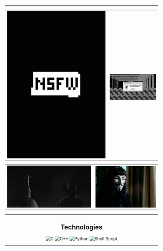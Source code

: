 ____

<table>
  <tr>
    <td>
      <img src="nsfw.gif" alt="" style="width: 1370px;">
    </td>
    <td>
      <img src="dance.gif" alt="" style="width: 100%;">
      <img src="1.gif" alt="" style="width: 100%;">
    </td>
  </tr>
</table>
<table>
  <tr>
    <td>
      <img src="giphy.gif" alt="" style="width: 100%;">
    </td>
    <td>
      <img src="giphy1.gif" alt="" style="width: 360px">
    </td>
  </tr>
</table>

____

<div align="center">
  <h2> Technologies</h2>

  ![C](https://img.shields.io/badge/c-%2300599C.svg?style=for-the-badge&logo=c&logoColor=white)
  ![C++](https://img.shields.io/badge/c++-%2300599C.svg?style=for-the-badge&logo=c%2B%2B&logoColor=white)
  ![Python](https://img.shields.io/badge/python-3670A0?style=for-the-badge&logo=python&logoColor=ffdd54)
  ![Shell Script](https://img.shields.io/badge/shell_script-%23121011.svg?style=for-the-badge&logo=gnu-bash&logoColor=white)

</div>

_____
